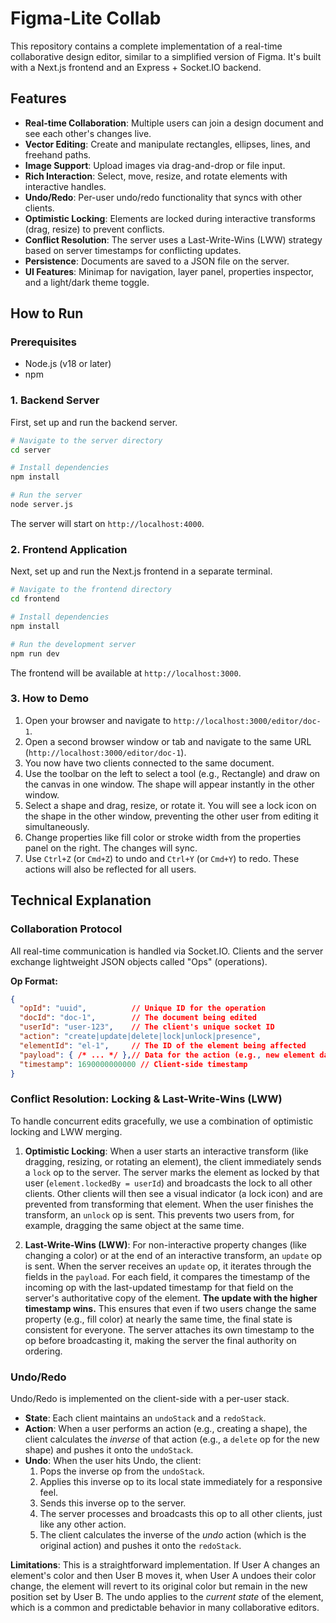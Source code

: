 
# Figma-Lite Collab

This repository contains a complete implementation of a real-time collaborative design editor, similar to a simplified version of Figma. It's built with a Next.js frontend and an Express + Socket.IO backend.

## Features

- **Real-time Collaboration**: Multiple users can join a design document and see each other's changes live.
- **Vector Editing**: Create and manipulate rectangles, ellipses, lines, and freehand paths.
- **Image Support**: Upload images via drag-and-drop or file input.
- **Rich Interaction**: Select, move, resize, and rotate elements with interactive handles.
- **Undo/Redo**: Per-user undo/redo functionality that syncs with other clients.
- **Optimistic Locking**: Elements are locked during interactive transforms (drag, resize) to prevent conflicts.
- **Conflict Resolution**: The server uses a Last-Write-Wins (LWW) strategy based on server timestamps for conflicting updates.
- **Persistence**: Documents are saved to a JSON file on the server.
- **UI Features**: Minimap for navigation, layer panel, properties inspector, and a light/dark theme toggle.

## How to Run

### Prerequisites
- Node.js (v18 or later)
- npm

### 1. Backend Server

First, set up and run the backend server.

```bash
# Navigate to the server directory
cd server

# Install dependencies
npm install

# Run the server
node server.js
```
The server will start on `http://localhost:4000`.

### 2. Frontend Application

Next, set up and run the Next.js frontend in a separate terminal.

```bash
# Navigate to the frontend directory
cd frontend

# Install dependencies
npm install

# Run the development server
npm run dev
```
The frontend will be available at `http://localhost:3000`.

### 3. How to Demo

1.  Open your browser and navigate to `http://localhost:3000/editor/doc-1`.
2.  Open a second browser window or tab and navigate to the same URL (`http://localhost:3000/editor/doc-1`).
3.  You now have two clients connected to the same document.
4.  Use the toolbar on the left to select a tool (e.g., Rectangle) and draw on the canvas in one window. The shape will appear instantly in the other window.
5.  Select a shape and drag, resize, or rotate it. You will see a lock icon on the shape in the other window, preventing the other user from editing it simultaneously.
6.  Change properties like fill color or stroke width from the properties panel on the right. The changes will sync.
7.  Use `Ctrl+Z` (or `Cmd+Z`) to undo and `Ctrl+Y` (or `Cmd+Y`) to redo. These actions will also be reflected for all users.

## Technical Explanation

### Collaboration Protocol

All real-time communication is handled via Socket.IO. Clients and the server exchange lightweight JSON objects called "Ops" (operations).

**Op Format:**
```json
{
  "opId": "uuid",          // Unique ID for the operation
  "docId": "doc-1",        // The document being edited
  "userId": "user-123",    // The client's unique socket ID
  "action": "create|update|delete|lock|unlock|presence",
  "elementId": "el-1",     // The ID of the element being affected
  "payload": { /* ... */ },// Data for the action (e.g., new element data, updated properties)
  "timestamp": 1690000000000 // Client-side timestamp
}
```

### Conflict Resolution: Locking & Last-Write-Wins (LWW)

To handle concurrent edits gracefully, we use a combination of optimistic locking and LWW merging.

1.  **Optimistic Locking**: When a user starts an interactive transform (like dragging, resizing, or rotating an element), the client immediately sends a `lock` op to the server. The server marks the element as locked by that user (`element.lockedBy = userId`) and broadcasts the lock to all other clients. Other clients will then see a visual indicator (a lock icon) and are prevented from transforming that element. When the user finishes the transform, an `unlock` op is sent. This prevents two users from, for example, dragging the same object at the same time.

2.  **Last-Write-Wins (LWW)**: For non-interactive property changes (like changing a color) or at the end of an interactive transform, an `update` op is sent. When the server receives an `update` op, it iterates through the fields in the `payload`. For each field, it compares the timestamp of the incoming op with the last-updated timestamp for that field on the server's authoritative copy of the element. **The update with the higher timestamp wins.** This ensures that even if two users change the same property (e.g., fill color) at nearly the same time, the final state is consistent for everyone. The server attaches its own timestamp to the op before broadcasting it, making the server the final authority on ordering.

### Undo/Redo

Undo/Redo is implemented on the client-side with a per-user stack.

-   **State**: Each client maintains an `undoStack` and a `redoStack`.
-   **Action**: When a user performs an action (e.g., creating a shape), the client calculates the *inverse* of that action (e.g., a `delete` op for the new shape) and pushes it onto the `undoStack`.
-   **Undo**: When the user hits Undo, the client:
    1.  Pops the inverse op from the `undoStack`.
    2.  Applies this inverse op to its local state immediately for a responsive feel.
    3.  Sends this inverse op to the server.
    4.  The server processes and broadcasts this op to all other clients, just like any other action.
    5.  The client calculates the inverse of the *undo* action (which is the original action) and pushes it onto the `redoStack`.

**Limitations**: This is a straightforward implementation. If User A changes an element's color and then User B moves it, when User A undoes their color change, the element will revert to its original color but remain in the new position set by User B. The undo applies to the *current state* of the element, which is a common and predictable behavior in many collaborative editors.
